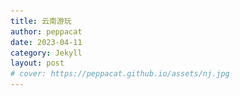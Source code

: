 ```yaml
---
title: 云南游玩
author: peppacat
date: 2023-04-11
category: Jekyll
layout: post
# cover: https://peppacat.github.io/assets/nj.jpg
---
```


<head>
    <style>
        .box {
            display: flex;
            flex-wrap: wrap;
        }

        .imageBox {
            position: relative;
            overflow: hidden;
            margin-bottom: 2%;
            width: 1000px;
        }

        /* 2/3 */
        .imageBox img:nth-child(1):nth-last-child(2),
        .imageBox img:nth-child(2):nth-last-child(1),
        .imageBox img:nth-child(1):nth-last-child(3),
        .imageBox img:nth-child(2):nth-last-child(2),
        .imageBox img:nth-child(3):nth-last-child(1) {
            width: 32%;
        }

        /* 4 */
        .imageBox img:nth-child(1):nth-last-child(4),
        .imageBox img:nth-child(2):nth-last-child(3),
        .imageBox img:nth-child(3):nth-last-child(2),
        .imageBox img:nth-child(4):nth-last-child(1) {
            width: 49%;
        }

        /*  5张以上图片  */
        .imageBox img:nth-child(1):nth-last-child(n + 5),
        .imageBox img:nth-child(1):nth-last-child(n + 5)~img {
            width: 32%;
        }
    </style>
</head>

# 地图

  <div class="box">
      <div class="imageBox">
          <img src="\assets\yunnan\yunnan.png">
          <img src="\assets\yunnan\dali.png">
          <img src="\assets\yunnan\lijiang.png">
          <img src="\assets\yunnan\luguhu.png">
          <img src="\assets\yunnan\xianggelila.png">
          <img src="\assets\yunnan\kunming.png">
      </div>
  </div>

# 时间
* 9天:4.29-5.7

# 准备
* 提前订机票
* 提前订火车票
* 提前订酒店
* 购买户外装备
* 下载app(马蜂窝,大众点评,游云南,高德地图,百度地图)

# 行李
<div class="table-wrapper" markdown="block">

  |名称|说明|出门确认|其他|
  |:-:|:-:|:-:|:-:|
  |手机||||
  |钱包|身份证,银行卡,现金|||
  |钥匙||||
  |现金|1000备用|||
  |背包|迪卡侬户外旅行款|||
  |电脑|轻巧办公|||
  |耳机||||
  |充电宝|2W毫安|||
  |充电线|apple和安卓|||
  |自拍杆||||
  |遮阳帽||||
  |墨镜||||
  |冲锋衣|防风保暖|||
  |雨伞|轻便旅行款|||
  |水杯|轻便防漏运动款|||
  |纸巾||||
  |防晒霜||||
  |红景天|预防高反|||
  |氧气|景区买|||
  |口罩||||
  |换洗衣服|一套|||
  |零食||||

</div>

# 路线
昆明->泸沽湖(2天)->香格里拉(1.5天)->丽江(1天)->大理(1天)->昆明

```
1. 行程重点香格里拉和泸沽湖,大理和丽江偏商业化
2. 大理景点多,环湖游玩比较费时间,多安排时间
3. 丽江商业化最严重,无太多风景,喜欢夜生活和热闹的可以多安排
4. 香格里拉和泸沽湖虽远,一定要去
5. 云南紫外线强,一定要注意防嗮
```

# 行程

<div class="table-wrapper" markdown="block">

  |日期|行程|景点|吃饭|住宿|费用|备注|
  |:-:|:-:|:-:|:-:|:-:|:-:|:-:|
  |4.28-4.30|赶路|无|零食|卧铺|446|火车34h|
  |4.30|昆明->丽江->泸沽湖|无||泸沽湖||汽车4h,汽车4h|
  |5.1|泸沽湖|环湖||泸沽湖|||
  |5.2|泸沽湖|坐船|坐船|泸沽湖|||
  |5.3|泸沽湖->丽江->香格里拉|无|香格里拉吃晚饭|香格里拉||汽车4h,汽车4h|
  |5.4|香格里拉|拉普达措公园||香格里拉|||
  |5.5|香格里拉->丽江|夜市,古城||丽江||汽车4h|
  |5.6|丽江->大理|苍山和洱海||大理||火车2h|
  |5.7|大理->昆明|大理||||火车2h|
  
  </div>

# 景点
## 泸沽湖
1. 里格岛(观赏泸沽湖的绝佳地) 
2. 格姆女神山(坐滑道拍摄泸沽湖) 
3. 泸源涯(摩梭的神圣之地) 
4. 情人滩(情侣打卡点) 
5. 女神山(日落最佳观赏地,世外桃源) 
6. 草海(邂逅最美日落) 
7. 走婚桥(天下第一鹊桥,摩梭男女约会之地)

```
深度游玩
```

## 香格里拉
1. 拉普达措公园

```
深度游玩
```

## 丽江
1. 玉龙雪山(不去了)
2. 丽江古城
3. 丽江夜景


## 大理
1. 大理古城(4A景区,南诏国大理国都城)
2. 洱海
3. 喜洲古镇(看油菜花,水稻田,品尝正宗喜洲粑粑吧)
4. 天龙八部影视城(天龙八部拍摄地,感受当年繁荣大理国)
5. 大理夜景
6. 苍山

## 昆明
1. 滇池(昆明灵魂) 
2. 海埂大坝(喂红嘴鸥)

```
昆明没得时间玩
```


# 吃饭

## 泸沽湖
1. 阿玛菌香园土鸡火锅(大洛水泸沽湖店) 
2. 摩梭火焰烧烤 
3. 五叶私房.盐帮味道:川菜 
4. 蒸汽石锅鱼

## 香格里拉
1. 顺顺小吃 
2. 塔洛藏餐吧 
3. 老字号特色藏餐 

## 丽江
1. 阿婆腊排骨火锅(旗舰店) 
2. 滇厨餐厅.小锅巴纳西美食 
3. 石锅渔山馆.云南野生菌主题餐厅 
4. 云雪丽.民族风情纳西庭院餐厅 

## 大理
1. 大理段公子.天龙八部特色体验店 
2. 大理方舟胖子.我在大理等你店 
3. 云隐小厨.传统大理美食 

## 昆明
1. 当地特色小吃


# 住宿

<div class="table-wrapper" markdown="block">

|日期|酒店|价格|地点|
|:-:|:-:|:-:|:-:|
|4.28-4.29|卧铺|440||
|4.30|泸沽湖碧波悠然客栈|458/2|泸沽湖|
|5.1|泸沽湖碧波悠然客栈|458/2|泸沽湖|
|5.2|泸沽湖碧波悠然客栈|458/2|泸沽湖|
|5.3|香格里拉悦香居客栈|246/2|香格里拉.独克宗古城|
|5.4|香格里拉悦香居客栈|246/2|香格里拉.独克宗古城|
|5.5|||丽江|
|5.6|||大理|
|5.7|||回家|

</div>

# 小记
